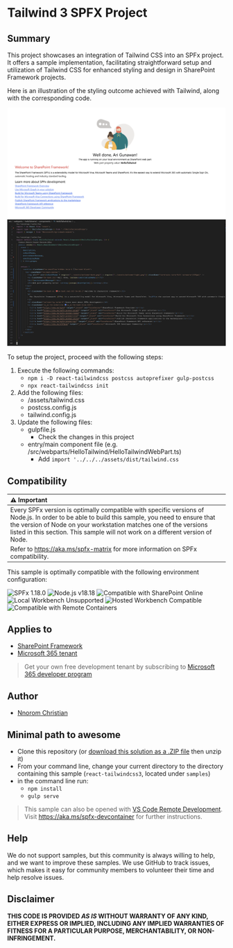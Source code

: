 # Tailwind 3 SPFX Project

## Summary

This project showcases an integration of Tailwind CSS into an SPFx project. It offers a sample implementation, facilitating straightforward setup and utilization of Tailwind CSS for enhanced styling and design in SharePoint Framework projects.

Here is an illustration of the styling outcome achieved with Tailwind, along with the corresponding code.

![Result](assets/example.png)
![Code](assets/code.png)

To setup the project, proceed with the following steps:

1. Execute the following commands:
   - `npm i -D react-tailwindcss postcss autoprefixer gulp-postcss`
   - `npx react-tailwindcss init`
2. Add the following files:
   - /assets/tailwind.css
   - postcss.config.js
   - tailwind.config.js
3. Update the following files:
   - gulpfile.js
      - Check the changes in this project
   - entry/main component file (e.g. /src/webparts/HelloTailwind/HelloTailwindWebPart.ts)
      - Add `import '../../../assets/dist/tailwind.css`

## Compatibility

| :warning: Important          |
|:---------------------------|
| Every SPFx version is optimally compatible with specific versions of Node.js. In order to be able to build this sample, you need to ensure that the version of Node on your workstation matches one of the versions listed in this section. This sample will not work on a different version of Node.|
|Refer to <https://aka.ms/spfx-matrix> for more information on SPFx compatibility.   |

This sample is optimally compatible with the following environment configuration:

![SPFx 1.18.0](https://img.shields.io/badge/SPFx-1.18.0-green.svg)
![Node.js v18.18](https://img.shields.io/badge/Node.js-v18.18+-green.svg)
![Compatible with SharePoint Online](https://img.shields.io/badge/SharePoint%20Online-Compatible-green.svg)
![Local Workbench Unsupported](https://img.shields.io/badge/Local%20Workbench-Unsupported-red.svg "Local workbench is no longer available as of SPFx 1.13 and above")
![Hosted Workbench Compatible](https://img.shields.io/badge/Hosted%20Workbench-Compatible-green.svg)
![Compatible with Remote Containers](https://img.shields.io/badge/Remote%20Containers-Compatible-green.svg)

## Applies to

- [SharePoint Framework](https://learn.microsoft.com/sharepoint/dev/spfx/sharepoint-framework-overview)
- [Microsoft 365 tenant](https://learn.microsoft.com/sharepoint/dev/spfx/set-up-your-development-environment)

> Get your own free development tenant by subscribing to [Microsoft 365 developer program](https://aka.ms/m365devprogram)

## Author

- [Nnorom Christian](https://github.com/nnoromiv)

## Minimal path to awesome

- Clone this repository (or [download this solution as a .ZIP file](https://pnp.github.io/download-partial/?url=https://github.com/pnp/sp-dev-fx-webparts/tree/main/samples/react-tailwindcss3) then unzip it)
- From your command line, change your current directory to the directory containing this sample (`react-tailwindcss3`, located under `samples`)
- in the command line run:
  - `npm install`
  - `gulp serve`

> This sample can also be opened with [VS Code Remote Development](https://code.visualstudio.com/docs/remote/remote-overview). Visit <https://aka.ms/spfx-devcontainer> for further instructions.

## Help

We do not support samples, but this community is always willing to help, and we want to improve these samples. We use GitHub to track issues, which makes it easy for  community members to volunteer their time and help resolve issues.

## Disclaimer

**THIS CODE IS PROVIDED *AS IS* WITHOUT WARRANTY OF ANY KIND, EITHER EXPRESS OR IMPLIED, INCLUDING ANY IMPLIED WARRANTIES OF FITNESS FOR A PARTICULAR PURPOSE, MERCHANTABILITY, OR NON-INFRINGEMENT.**